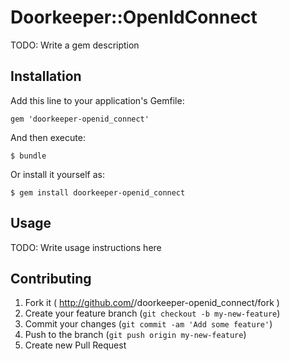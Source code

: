 # Doorkeeper::OpenIdConnect

TODO: Write a gem description

## Installation

Add this line to your application's Gemfile:

    gem 'doorkeeper-openid_connect'

And then execute:

    $ bundle

Or install it yourself as:

    $ gem install doorkeeper-openid_connect

## Usage

TODO: Write usage instructions here

## Contributing

1. Fork it ( http://github.com/<my-github-username>/doorkeeper-openid_connect/fork )
2. Create your feature branch (`git checkout -b my-new-feature`)
3. Commit your changes (`git commit -am 'Add some feature'`)
4. Push to the branch (`git push origin my-new-feature`)
5. Create new Pull Request
